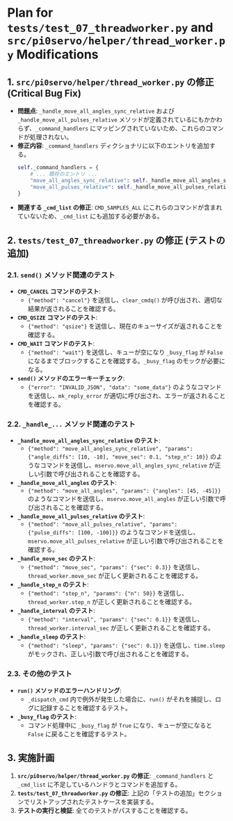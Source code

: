# Plan for `tests/test_07_threadworker.py` and `src/pi0servo/helper/thread_worker.py` Modifications

## 1. `src/pi0servo/helper/thread_worker.py` の修正 (Critical Bug Fix)

*   **問題点**: `_handle_move_all_angles_sync_relative` および `_handle_move_all_pulses_relative` メソッドが定義されているにもかかわらず、`_command_handlers` にマッピングされていないため、これらのコマンドが処理されない。
*   **修正内容**: `_command_handlers` ディクショナリに以下のエントリを追加する。
    ```python
    self._command_handlers = {
        # ... 既存のエントリ ...
        "move_all_angles_sync_relative": self._handle_move_all_angles_sync_relative,
        "move_all_pulses_relative": self._handle_move_all_pulses_relative,
    }
    ```
*   **関連する `_cmd_list` の修正**: `CMD_SAMPLES_ALL` にこれらのコマンドが含まれていないため、`_cmd_list` にも追加する必要がある。

## 2. `tests/test_07_threadworker.py` の修正 (テストの追加)

### 2.1. `send()` メソッド関連のテスト

*   **`CMD_CANCEL` コマンドのテスト**:
    *   `{"method": "cancel"}` を送信し、`clear_cmdq()` が呼び出され、適切な結果が返されることを確認する。
*   **`CMD_QSIZE` コマンドのテスト**:
    *   `{"method": "qsize"}` を送信し、現在のキューサイズが返されることを確認する。
*   **`CMD_WAIT` コマンドのテスト**:
    *   `{"method": "wait"}` を送信し、キューが空になり `_busy_flag` が `False` になるまでブロックすることを確認する。`_busy_flag` のモックが必要になる。
*   **`send()` メソッドのエラーキーチェック**:
    *   `{"error": "INVALID_JSON", "data": "some_data"}` のようなコマンドを送信し、`mk_reply_error` が適切に呼び出され、エラーが返されることを確認する。

### 2.2. `_handle_...` メソッド関連のテスト

*   **`_handle_move_all_angles_sync_relative` のテスト**:
    *   `{"method": "move_all_angles_sync_relative", "params": {"angle_diffs": [10, -10], "move_sec": 0.1, "step_n": 10}}` のようなコマンドを送信し、`mservo.move_all_angles_sync_relative` が正しい引数で呼び出されることを確認する。
*   **`_handle_move_all_angles` のテスト**:
    *   `{"method": "move_all_angles", "params": {"angles": [45, -45]}}` のようなコマンドを送信し、`mservo.move_all_angles` が正しい引数で呼び出されることを確認する。
*   **`_handle_move_all_pulses_relative` のテスト**:
    *   `{"method": "move_all_pulses_relative", "params": {"pulse_diffs": [100, -100]}}` のようなコマンドを送信し、`mservo.move_all_pulses_relative` が正しい引数で呼び出されることを確認する。
*   **`_handle_move_sec` のテスト**:
    *   `{"method": "move_sec", "params": {"sec": 0.3}}` を送信し、`thread_worker.move_sec` が正しく更新されることを確認する。
*   **`_handle_step_n` のテスト**:
    *   `{"method": "step_n", "params": {"n": 50}}` を送信し、`thread_worker.step_n` が正しく更新されることを確認する。
*   **`_handle_interval` のテスト**:
    *   `{"method": "interval", "params": {"sec": 0.1}}` を送信し、`thread_worker.interval_sec` が正しく更新されることを確認する。
*   **`_handle_sleep` のテスト**:
    *   `{"method": "sleep", "params": {"sec": 0.1}}` を送信し、`time.sleep` がモックされ、正しい引数で呼び出されることを確認する。

### 2.3. その他のテスト

*   **`run()` メソッドのエラーハンドリング**:
    *   `_dispatch_cmd` 内で例外が発生した場合に、`run()` がそれを捕捉し、ログに記録することを確認するテスト。
*   **`_busy_flag` のテスト**:
    *   コマンド処理中に `_busy_flag` が `True` になり、キューが空になると `False` に戻ることを確認するテスト。

## 3. 実施計画

1.  **`src/pi0servo/helper/thread_worker.py` の修正**: `_command_handlers` と `_cmd_list` に不足しているハンドラとコマンドを追加する。
2.  **`tests/test_07_threadworker.py` の修正**: 上記の「テストの追加」セクションでリストアップされたテストケースを実装する。
3.  **テストの実行と検証**: 全てのテストがパスすることを確認する。